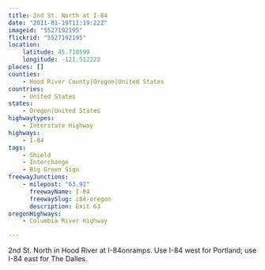 ```yaml
---
title: 2nd St. North at I-84
date: "2011-01-19T11:19:22Z"
imageid: "5527192195"
flickrid: "5527192195"
location:
    latitude: 45.710599
    longitude: -121.512222
places: []
counties:
    - Hood River County|Oregon|United States
countries:
    - United States
states:
    - Oregon|United States
highwaytypes:
    - Interstate Highway
highways:
    - I-84
tags:
    - Shield
    - Interchange
    - Big Green Sign
freewayJunctions:
    - milepost: "63.92"
      freewayName: I-84
      freewaySlug: i84-oregon
      description: Exit 63
oregonHighways:
    - Columbia River Highway

---
```

2nd St. North in Hood River at I-84onramps.  Use I-84 west for Portland; use I-84 east for The Dalles.